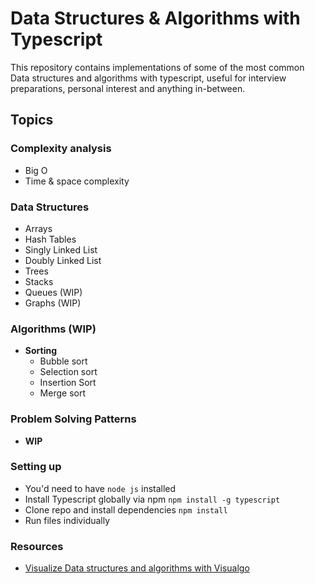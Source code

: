# Data Structures & Algorithms with Typescript

This repository contains implementations of some of the most common Data structures and algorithms with typescript, useful for interview preparations, personal interest and anything in-between.

## Topics

### Complexity analysis
- Big O
- Time & space complexity

### Data Structures
- Arrays
- Hash Tables
- Singly Linked List
- Doubly Linked List
- Trees
- Stacks
- Queues (WIP)
- Graphs (WIP)

### Algorithms (WIP)
- **Sorting**
  - Bubble sort
  - Selection sort
  - Insertion Sort
  - Merge sort

### Problem Solving Patterns
- **WIP**

### Setting up
- You'd need to have `node js` installed
- Install Typescript globally via npm `npm install -g typescript`
- Clone repo and install dependencies `npm install`
- Run files individually

### Resources
- [Visualize Data structures and algorithms with Visualgo](https://visualgo.net/en)


